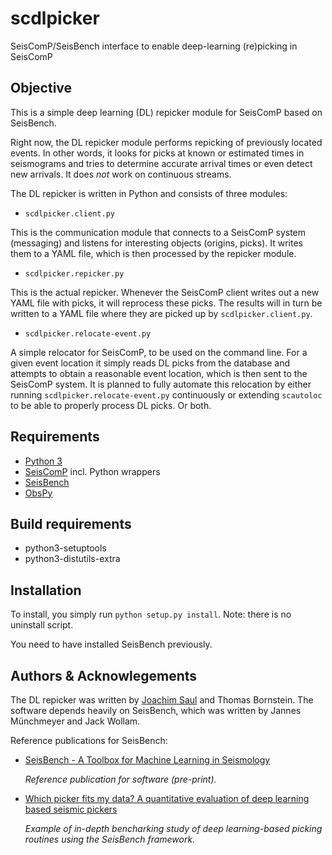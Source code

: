 # scdlpicker

SeisComP/SeisBench interface to enable deep-learning (re)picking in SeisComP


## Objective

This is a simple deep learning (DL) repicker module for SeisComP based on SeisBench.

Right now, the DL repicker module performs repicking of previously located events. In other words, it looks for picks at known or estimated times in seismograms and tries to determine accurate arrival times or even detect new arrivals. It does *not* work on continuous streams.


The DL repicker is written in Python and consists of three modules:

* `scdlpicker.client.py`

This is the communication module that connects to a SeisComP system (messaging) and listens for interesting objects (origins, picks). It writes them to a YAML file, which is then processed by the repicker module.

* `scdlpicker.repicker.py`

This is the actual repicker. Whenever the SeisComP client writes out a new YAML file with picks, it will reprocess these picks. The results will in turn be written to a YAML file where they are picked up by `scdlpicker.client.py`.

* `scdlpicker.relocate-event.py`

A simple relocator for SeisComP, to be used on the command line. For a given event location it simply reads DL picks from the database and attempts to obtain a reasonable event location, which is then sent to the SeisComP system. It is planned to fully automate this relocation by either running `scdlpicker.relocate-event.py` continuously or extending `scautoloc` to be able to properly process DL picks. Or both.


## Requirements
- [Python 3](http://python.org)
- [SeisComP](http://seiscomp.de) incl. Python wrappers
- [SeisBench](https://github.com/seisbench)
- [ObsPy](http://obspy.org)


## Build requirements
- python3-setuptools
- python3-distutils-extra


## Installation
To install, you simply run `python setup.py install`. Note: there is no uninstall script.

You need to have installed SeisBench previously.


## Authors & Acknowlegements

The DL repicker was written by [Joachim Saul](saul@gfz-potsdam.de) and Thomas Bornstein. The software depends heavily on SeisBench, which was written by Jannes Münchmeyer and Jack Wollam.


Reference publications for SeisBench:

* [SeisBench - A Toolbox for Machine Learning in Seismology](https://arxiv.org/abs/2111.00786)

  _Reference publication for software (pre-print)._


* [Which picker fits my data? A quantitative evaluation of deep learning based seismic pickers](https://doi.org/10.1029/2021JB023499)

  _Example of in-depth bencharking study of deep learning-based picking routines using the SeisBench framework._
